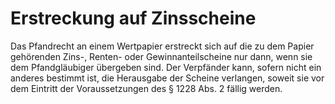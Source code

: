 # Erstreckung auf Zinsscheine

Das Pfandrecht an einem Wertpapier erstreckt sich auf die zu dem Papier gehörenden Zins\-, Renten\- oder Gewinnanteilscheine nur dann, wenn sie dem Pfandgläubiger übergeben sind. Der Verpfänder kann, sofern nicht ein anderes bestimmt ist, die Herausgabe der Scheine verlangen, soweit sie vor dem Eintritt der Voraussetzungen des § 1228 Abs. 2 fällig werden. 

